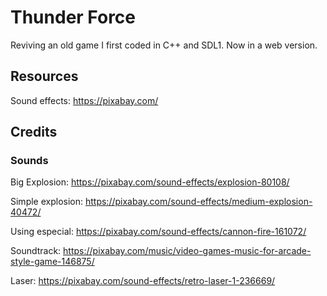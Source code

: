 # Thunder Force

Reviving an old game I first coded in C++ and SDL1. Now in a web version.

## Resources

Sound effects: https://pixabay.com/

## Credits

### Sounds

Big Explosion: https://pixabay.com/sound-effects/explosion-80108/

Simple explosion: https://pixabay.com/sound-effects/medium-explosion-40472/

Using especial: https://pixabay.com/sound-effects/cannon-fire-161072/

Soundtrack: https://pixabay.com/music/video-games-music-for-arcade-style-game-146875/

Laser: https://pixabay.com/sound-effects/retro-laser-1-236669/
